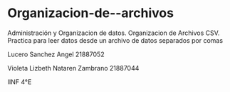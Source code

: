 # Organizacion-de--archivos
Administración y Organizacion de datos.  Organizacion de Archivos CSV. Practica para leer datos desde un archivo de datos separados por comas

Lucero Sanchez Angel 21887052

Violeta Lizbeth Nataren Zambrano 21887044

IINF 4°E
